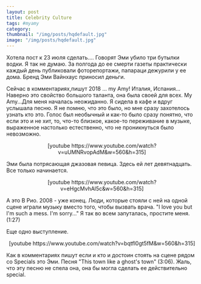 ```yaml
---
layout: post
title: Celebrity Culture
tags: #myamy
category: 
thumbnail: "/img/posts/hqdefault.jpg"
image: "/img/posts/hqdefault.jpg"
---
```



Хотела пост к 23 июля сделать.... Говорят Эми убило три бутылки водки. Я так не думаю. За полгода до ее смерти газеты практически каждый день публиковали фоторепортажи, папараци дежурили у ее дома. Бренд Эми Вайнхаус приносил деньги.

<!--more-->

Сейчас в комментариях,пишут 2018 ... my Amy!
Италия, Испания... Наверно это свойство большого таланта, она была своей для всех.
My Amy...Для меня началась неожиданно. Я сидела в кафе и вдруг услышала песню. Я не помню, что это было, но мне сразу захотелось узнать кто это. Голос был необычный и как-то было сразу понятно, что если это и не хит, то, что-то близкое, какое-то переживание в музыке, выраженное настолько естественно, что не проникнуться было невозможно.
<p style="text-align: center;">[youtube https://www.youtube.com/watch?v=uUMNRvopAdM&w=560&h=315]</p>
Эми была потрясающая джазовая певица. Здесь ей  лет девятнадцать. Все только начинается.
<p style="text-align: center;">[youtube https://www.youtube.com/watch?v=eHgcMvhAl5c&w=560&h=315]</p>
<p style="text-align: left;">А это В Рио. 2008 - уже конец. Люди, которые стояли с ней на одной сцене играли музыку вместо того, чтобы вызвать врача. "I love you but I'm such a mess. I'm sorry..." Я так во всем запуталась, простите меня. (1:27)</p>
Еще одно выступление.
<p style="text-align: center;">[youtube https://www.youtube.com/watch?v=bqtfl0gt5fM&w=560&h=315]</p>
Как в комментариях пишут если и кто и достоин стоять на сцене рядом со Specials это Эми.  Песня "This town like a ghost's town" (3:06). Жаль, что эту песню не спела она, она бы могла сделать ее действительно special.
